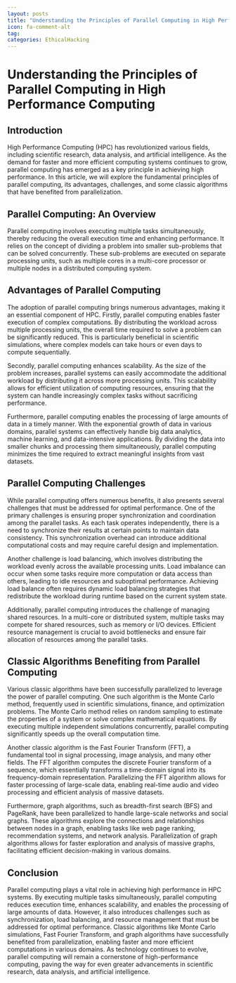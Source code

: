 ```yaml
---
layout: posts
title: "Understanding the Principles of Parallel Computing in High Performance Computing"
icon: fa-comment-alt
tag:      
categories: EthicalHacking
---
```



# Understanding the Principles of Parallel Computing in High Performance Computing

## Introduction
High Performance Computing (HPC) has revolutionized various fields, including scientific research, data analysis, and artificial intelligence. As the demand for faster and more efficient computing systems continues to grow, parallel computing has emerged as a key principle in achieving high performance. In this article, we will explore the fundamental principles of parallel computing, its advantages, challenges, and some classic algorithms that have benefited from parallelization.

## Parallel Computing: An Overview
Parallel computing involves executing multiple tasks simultaneously, thereby reducing the overall execution time and enhancing performance. It relies on the concept of dividing a problem into smaller sub-problems that can be solved concurrently. These sub-problems are executed on separate processing units, such as multiple cores in a multi-core processor or multiple nodes in a distributed computing system.

## Advantages of Parallel Computing
The adoption of parallel computing brings numerous advantages, making it an essential component of HPC. Firstly, parallel computing enables faster execution of complex computations. By distributing the workload across multiple processing units, the overall time required to solve a problem can be significantly reduced. This is particularly beneficial in scientific simulations, where complex models can take hours or even days to compute sequentially.

Secondly, parallel computing enhances scalability. As the size of the problem increases, parallel systems can easily accommodate the additional workload by distributing it across more processing units. This scalability allows for efficient utilization of computing resources, ensuring that the system can handle increasingly complex tasks without sacrificing performance.

Furthermore, parallel computing enables the processing of large amounts of data in a timely manner. With the exponential growth of data in various domains, parallel systems can effectively handle big data analytics, machine learning, and data-intensive applications. By dividing the data into smaller chunks and processing them simultaneously, parallel computing minimizes the time required to extract meaningful insights from vast datasets.

## Parallel Computing Challenges
While parallel computing offers numerous benefits, it also presents several challenges that must be addressed for optimal performance. One of the primary challenges is ensuring proper synchronization and coordination among the parallel tasks. As each task operates independently, there is a need to synchronize their results at certain points to maintain data consistency. This synchronization overhead can introduce additional computational costs and may require careful design and implementation.

Another challenge is load balancing, which involves distributing the workload evenly across the available processing units. Load imbalance can occur when some tasks require more computation or data access than others, leading to idle resources and suboptimal performance. Achieving load balance often requires dynamic load balancing strategies that redistribute the workload during runtime based on the current system state.

Additionally, parallel computing introduces the challenge of managing shared resources. In a multi-core or distributed system, multiple tasks may compete for shared resources, such as memory or I/O devices. Efficient resource management is crucial to avoid bottlenecks and ensure fair allocation of resources among the parallel tasks.

## Classic Algorithms Benefiting from Parallel Computing
Various classic algorithms have been successfully parallelized to leverage the power of parallel computing. One such algorithm is the Monte Carlo method, frequently used in scientific simulations, finance, and optimization problems. The Monte Carlo method relies on random sampling to estimate the properties of a system or solve complex mathematical equations. By executing multiple independent simulations concurrently, parallel computing significantly speeds up the overall computation time.

Another classic algorithm is the Fast Fourier Transform (FFT), a fundamental tool in signal processing, image analysis, and many other fields. The FFT algorithm computes the discrete Fourier transform of a sequence, which essentially transforms a time-domain signal into its frequency-domain representation. Parallelizing the FFT algorithm allows for faster processing of large-scale data, enabling real-time audio and video processing and efficient analysis of massive datasets.

Furthermore, graph algorithms, such as breadth-first search (BFS) and PageRank, have been parallelized to handle large-scale networks and social graphs. These algorithms explore the connections and relationships between nodes in a graph, enabling tasks like web page ranking, recommendation systems, and network analysis. Parallelization of graph algorithms allows for faster exploration and analysis of massive graphs, facilitating efficient decision-making in various domains.

## Conclusion
Parallel computing plays a vital role in achieving high performance in HPC systems. By executing multiple tasks simultaneously, parallel computing reduces execution time, enhances scalability, and enables the processing of large amounts of data. However, it also introduces challenges such as synchronization, load balancing, and resource management that must be addressed for optimal performance. Classic algorithms like Monte Carlo simulations, Fast Fourier Transform, and graph algorithms have successfully benefited from parallelization, enabling faster and more efficient computations in various domains. As technology continues to evolve, parallel computing will remain a cornerstone of high-performance computing, paving the way for even greater advancements in scientific research, data analysis, and artificial intelligence.